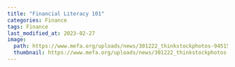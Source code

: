 ```yaml
---
title: "Financial Literacy 101"
categories: Finance
tags: Finance
last_modified_at: 2023-02-27
image: 
  path: https://www.mefa.org/uploads/news/301222_thinkstockphotos-945155176.jpg
  thumbnail: https://www.mefa.org/uploads/news/301222_thinkstockphotos-945155176.jpg
---
```

